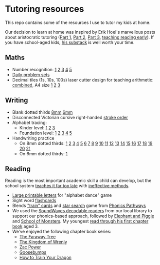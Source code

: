 Tutoring resources
==================

This repo contains some of the resources I use to tutor my kids at home.

Our decision to learn at home was inspired by Erik Hoel's marvellous posts 
about aristocratic tutoring 
([Part 1](https://www.theintrinsicperspective.com/p/why-we-stopped-making-einsteins),
[Part 2](https://www.theintrinsicperspective.com/p/follow-up-why-we-stopped-making-einsteins), [Part 3](https://www.theintrinsicperspective.com/p/how-geniuses-used-to-be-raised), [teaching reading early](https://www.theintrinsicperspective.com/p/how-i-taught-my-3-year-old-to-read)).
If you have school-aged kids, [his substack](https://www.theintrinsicperspective.com) is well worth your time.

## Maths

  * Number recognition: [1](https://github.com/kuperov/worksheets/raw/refs/heads/master/maths/numbers/numbers_1.pdf)
  [2](https://github.com/kuperov/worksheets/raw/refs/heads/master/maths/numbers/numbers_2.pdf)
  [3](https://github.com/kuperov/worksheets/raw/refs/heads/master/maths/numbers/numbers_3.pdf)
  [4](https://github.com/kuperov/worksheets/raw/refs/heads/master/maths/numbers/numbers_4.pdf)
  [5](https://github.com/kuperov/worksheets/raw/refs/heads/master/maths/numbers/numbers_5.pdf)
  * [Daily problem sets](https://github.com/kuperov/worksheets/raw/refs/heads/master/maths/worksheets.pdf)
  * Decimal tiles (1s, 10s, 100s) laser cutter design for teaching arithmetic: [combined](https://github.com/kuperov/worksheets/raw/refs/heads/master/maths/number_blocks.svg),
    A4 size [1](https://github.com/kuperov/worksheets/raw/refs/heads/master/maths/number_blocks_1.svg)
    [2](https://github.com/kuperov/worksheets/raw/refs/heads/master/maths/number_blocks_2.svg)
    [3](https://github.com/kuperov/worksheets/raw/refs/heads/master/maths/number_blocks_3.svg)

## Writing

  * Blank dotted thirds [8mm](https://github.com/kuperov/worksheets/raw/refs/heads/master/writing/dotted_thirds_8mm.pdf) [6mm](https://github.com/kuperov/worksheets/raw/refs/heads/master/writing/dotted_thirds_6mm.pdf)
  * Disconnected Victorian cursive right-handed [stroke order](https://github.com/kuperov/worksheets/raw/refs/heads/master/writing/alphabet/stroke_order.pdf)
  * Alphabet tracing:
    - Kinder level: [1](https://github.com/kuperov/worksheets/raw/refs/heads/master/writing/kinder/alphabet_trace_once.pdf)
    [2](https://github.com/kuperov/worksheets/raw/refs/heads/master/writing/kinder/lower_case_letters_trace.pdf)
    [3](https://github.com/kuperov/worksheets/raw/refs/heads/master/writing/kinder/alphabet_trace.pdf)
    - Foundation level: [1](https://github.com/kuperov/worksheets/raw/refs/heads/master/writing/alphabet/alphabet_trace_level_1.pdf)
 [2](https://github.com/kuperov/worksheets/raw/refs/heads/master/writing/alphabet/alphabet_trace_level_2.pdf)
 [3](https://github.com/kuperov/worksheets/raw/refs/heads/master/writing/alphabet/alphabet_trace_level_3.pdf)
 [4](https://github.com/kuperov/worksheets/raw/refs/heads/master/writing/alphabet/alphabet_trace_level_4.pdf)
 [5](https://github.com/kuperov/worksheets/raw/refs/heads/master/writing/alphabet/alphabet_trace_level_5.pdf)
  * Handwriting practice
    - On 8mm dotted thirds: [1](https://github.com/kuperov/worksheets/raw/refs/heads/master/writing/text/8mm/01_fartnado.pdf)
[2](https://github.com/kuperov/worksheets/raw/refs/heads/master/writing/text/8mm/02_booger.pdf)
[3](https://github.com/kuperov/worksheets/raw/refs/heads/master/writing/text/8mm/03_sbd.pdf)
[4](https://github.com/kuperov/worksheets/raw/refs/heads/master/writing/text/8mm/04_brush.pdf)
[5](https://github.com/kuperov/worksheets/raw/refs/heads/master/writing/text/8mm/05_earwax.pdf)
[6](https://github.com/kuperov/worksheets/raw/refs/heads/master/writing/text/8mm/06_jabberwocky.pdf)
[7](https://github.com/kuperov/worksheets/raw/refs/heads/master/writing/text/8mm/07_pie.pdf)
[8](https://github.com/kuperov/worksheets/raw/refs/heads/master/writing/text/8mm/08_frog.pdf)
[9](https://github.com/kuperov/worksheets/raw/refs/heads/master/writing/text/8mm/09_green_frog.pdf)
[10](https://github.com/kuperov/worksheets/raw/refs/heads/master/writing/text/8mm/10_monkey.pdf)
[11](https://github.com/kuperov/worksheets/raw/refs/heads/master/writing/text/8mm/11_tonguetwisters.pdf)
[12](https://github.com/kuperov/worksheets/raw/refs/heads/master/writing/text/8mm/12_woodchuck.pdf)
[13](https://github.com/kuperov/worksheets/raw/refs/heads/master/writing/text/8mm/13_cat.pdf)
[14](https://github.com/kuperov/worksheets/raw/refs/heads/master/writing/text/8mm/14_crocodile.pdf)
[15](https://github.com/kuperov/worksheets/raw/refs/heads/master/writing/text/8mm/15_grinch.pdf)
[16](https://github.com/kuperov/worksheets/raw/refs/heads/master/writing/text/8mm/16_lakes.pdf)
[17](https://github.com/kuperov/worksheets/raw/refs/heads/master/writing/text/8mm/17_silly.pdf)
[18](https://github.com/kuperov/worksheets/raw/refs/heads/master/writing/text/8mm/18_tongue.pdf)
[19](https://github.com/kuperov/worksheets/raw/refs/heads/master/writing/text/8mm/19_tweetle.pdf)
[20](https://github.com/kuperov/worksheets/raw/refs/heads/master/writing/text/8mm/20_voom.pdf)
[21](https://github.com/kuperov/worksheets/raw/refs/heads/master/writing/text/8mm/21_greeneggsham.pdf)
    - On 6mm dotted thirds: [1](https://github.com/kuperov/worksheets/raw/refs/heads/master/writing/text/6mm/01_wocket.pdf)

## Reading

Reading is the most important academic skill a child can develop, but the school system [teaches it far too late](https://www.theintrinsicperspective.com/p/literacy-lag-we-start-reading-too) with [ineffective methods](https://features.apmreports.org/sold-a-story/).

  * [Large printable letters](https://github.com/kuperov/worksheets/raw/refs/heads/master/reading/alphabet_dance.pdf) for "alphabet dance" game
  * Sight word [flashcards](https://github.com/kuperov/worksheets/raw/refs/heads/master/reading/sight_words.pdf)
  * Blends ["train" cards](https://github.com/kuperov/worksheets/raw/refs/heads/master/reading/train.pdf) and [star search](https://github.com/kuperov/worksheets/raw/refs/heads/master/reading/star_search.pdf) game from [Phonics Pathways](https://www.amazon.com.au/Phonics-Pathways-Reading-Perfect-Spelling/dp/1118022432)
  * We used the [SoundWaves decodable readers](https://www.fireflyeducation.com.au/series/soundwaves/reading) from our local library to support our phonics-based approach, followed by [Elephant and Piggie](https://www.amazon.com.au/Elephant-Piggie-Complete-Collection-Willems/dp/136802131X) and [School of Monsters](https://www.amazon.com.au/School-Monsters-Books-Collection-William/dp/0257353003). My youngest [read through his first chapter book](https://www.amazon.com.au/Faraway-Tree-Adventure-Clauss-Castle/dp/1405280115) aged 3.
  * We've enjoyed the following chapter book series:
    - [The Faraway Tree](https://en.wikipedia.org/wiki/The_Faraway_Tree)
    - [The Kingdom of Wrenly](https://www.simonandschuster.com.au/series/The-Kingdom-of-Wrenly)
    - [Zac Power](https://www.goodreads.com/series/61701-zac-power-classic)
    - [Goosebumps](https://en.wikipedia.org/wiki/Goosebumps)
    - [How to Train Your Dragon](https://www.amazon.com.au/How-Train-Your-Dragon-Complete/dp/0316347000)
